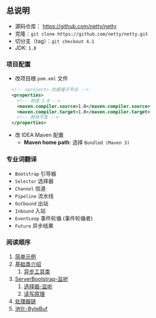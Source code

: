 ## 总说明
- 源码仓库： https://github.com/netty/netty
- 克隆：`git clone https://github.com/netty/netty.git`
- 切分支（tag）：`git checkout 4.1`
- JDK: `1.8`


### 项目配置
- 改项目根 `pom.xml` 文件
```xml
  <!-- <project> 的直接子节点 -->
  <properties>
    <!-- 改成 1.8 -->
    <maven.compiler.source>1.8</maven.compiler.source>
    <maven.compiler.target>1.8</maven.compiler.target>
    <!-- 其他不变 -->
  </properties>
```

- 改 IDEA Maven 配置
  - **Maven home path**: 选择 `Bundled (Maven 3)`


### 专业词翻译
- `Bootstrap` 引导器
- `Selector`  选择器
- `Channel`   信道
- `Pipeline`  流水线
- `Outbound`  出站
- `Inbound`   入站
- `EventLoop` 事件轮循 (事件轮循者)
- `Future`    异步结果


### 阅读顺序
1. [简单示例](简单示例.md)
2. [基础类介绍](基础类介绍.md)
    1. [异步工具类](异步工具类.md)
3. [ServerBootstrap-监听](ServerBootstrap-监听.md)
    1. [选择器-监听](选择器-监听.md)
    2. [读写原理](读写原理.md)
4. [处理器链](处理器链.md)
5. [池化-ByteBuf](池化-ByteBuf.md)